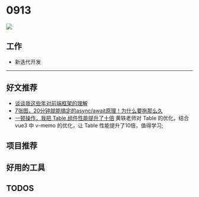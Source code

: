 
# 0913

![](http://h2.ioliu.cn/bing/Dargavs_ZH-CN2721319869_1920x1080.jpg)

## 工作

- 新迭代开发

---

## 好文推荐

- [谈谈我这些年对前端框架的理解](https://juejin.cn/post/7007048306438176799)
- [7张图，20分钟就能搞定的async/await原理！为什么要拖那么久](https://juejin.cn/post/7007031572238958629)
- [一顿操作，我把 Table 组件性能提升了十倍](https://juejin.cn/post/7007252464726458399) 黄轶老师对 Table 的优化，结合 vue3 中 v-memo 的优化，让 Table 性能提升了10倍，值得学习;

## 项目推荐

## 好用的工具

## TODOS